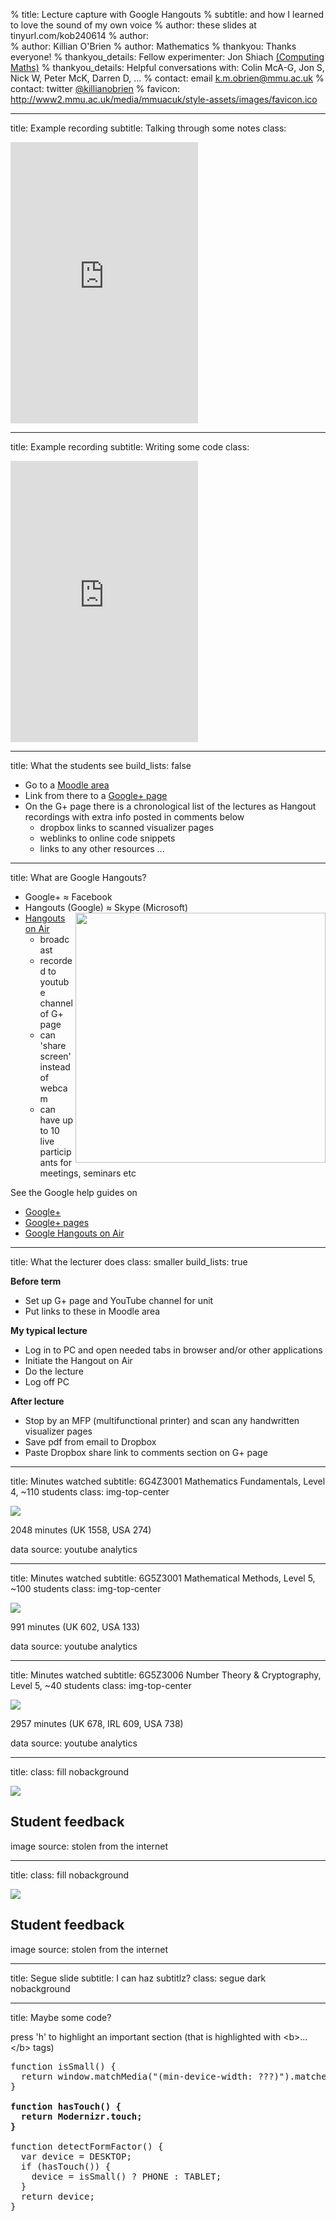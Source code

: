 % title: Lecture capture with Google Hangouts
% subtitle: and how I learned to love the sound of my own voice
% author: these slides at tinyurl.com/kob240614
% author:   
% author: Killian O'Brien
% author: Mathematics
% thankyou: Thanks everyone!
% thankyou_details: Fellow experimenter: Jon Shiach <a href=https://plus.google.com/114923882877273491383/posts>(Computing Maths)</a>
% thankyou_details: Helpful conversations with: Colin McA-G, Jon S, Nick W, Peter McK, Darren D, ...
% contact: <span>email</span> <a href="mailto:k.m.obrien@mmu.ac.uk">k.m.obrien@mmu.ac.uk</a>
% contact: <span>twitter</span> <a href="https://twitter.com/killianobrien">@killianobrien</a>
% favicon: http://www2.mmu.ac.uk/media/mmuacuk/style-assets/images/favicon.ico

---
title: Example recording
subtitle: Talking through some notes
class:

<iframe height=450px src="http://www.youtube.com/embed/qvdYGdOL52A#t=40m0s" frameborder="0" allowfullscreen></iframe>

---
title: Example recording
subtitle: Writing some code
class:

<iframe height=450px src="http://www.youtube.com/embed/ewQK_S30KVY#t=33m30s" frameborder="0" allowfullscreen></iframe>

---
title: What the students see
build_lists: false

- Go to a [Moodle area](http://moodle.mmu.ac.uk/course/view.php?id=34993)
- Link from there to a [Google+ page](https://plus.google.com/116980035472158807129/posts) 
- On the G+ page there is a chronological list of the lectures as Hangout recordings with extra info posted in comments below
    - dropbox links to scanned visualizer pages
    - weblinks to online code snippets
    - links to any other resources ...  

---
title: What are Google Hangouts?

- Google+ &#x2248; Facebook
- Hangouts (Google) &#x2248; Skype (Microsoft) <img width=400 align="right" src=figures/me_hangout.png>
- [Hangouts on Air](https://plus.google.com/hangouts/onair) 
    - broadcast
    - recorded to youtube channel of G+ page
    - can 'share screen' instead of webcam
    - can have up to 10 live participants for meetings, seminars etc
    
See the Google help guides on 

- [Google+](https://support.google.com/plus/?hl=en-GB#topic=3049731)
- [Google+ pages](https://support.google.com/plus/answer/1710600?hl=en-GB)
- [Google Hangouts on Air](https://support.google.com/plus/answer/2553119?hl=en-GB)


---
title: What the lecturer does
class: smaller
build_lists: true

**Before term**

- Set up G+ page and YouTube channel for unit
- Put links to these in Moodle area

**My typical lecture**

- Log in to PC and open needed tabs in browser and/or other applications
- Initiate the Hangout on Air
- Do the lecture
- Log off PC

**After lecture**

- Stop by an MFP (multifunctional printer) and scan any handwritten visualizer pages
- Save pdf from email to Dropbox
- Paste Dropbox share link to comments section on G+ page

---
title: Minutes watched
subtitle: 6G4Z3001 Mathematics Fundamentals, Level 4, ~110 students
class: img-top-center

<img src=figures/maths_fundamentals_minutes_watched.PNG>

2048 minutes (UK 1558, USA 274)

<footer class="source"> data source: youtube analytics </footer>

---
title: Minutes watched
subtitle: 6G5Z3001 Mathematical Methods, Level 5, ~100 students
class: img-top-center

<img src=figures/analytical_methods_minutes_watched.PNG>

991 minutes (UK 602, USA 133)

<footer class="source"> data source: youtube analytics </footer>

---
title: Minutes watched
subtitle: 6G5Z3006 Number Theory & Cryptography, Level 5, ~40 students
class: img-top-center

<img src=figures/maths_fundamentals_minutes_watched.PNG>

2957 minutes (UK 678, IRL 609, USA 738)

<footer class="source"> data source: youtube analytics </footer>

---
title:
class: fill nobackground

<img src=figures/happy_students.jpg />

<aside class="gdbar"><h1>Student feedback</h1></aside>

<footer class="source"> image source: stolen from the internet </footer>

---
title:
class: fill nobackground

<img style="vertical-align: middle" src=figures/monty_mob.jpg />

<aside class="gdbar"><h1>Student feedback</h1></aside>

<footer class="source"> image source: stolen from the internet </footer>

---
title: Segue slide
subtitle: I can haz subtitlz?
class: segue dark nobackground

---
title: Maybe some code?

press 'h' to highlight an important section (that is highlighted
with &lt;b&gt;...&lt;/b&gt; tags)

<pre class="prettyprint" data-lang="javascript">
function isSmall() {
  return window.matchMedia("(min-device-width: ???)").matches;
}

<b>function hasTouch() {
  return Modernizr.touch;
}</b>

function detectFormFactor() {
  var device = DESKTOP;
  if (hasTouch()) {
    device = isSmall() ? PHONE : TABLET;
  }
  return device;
}
</pre>

